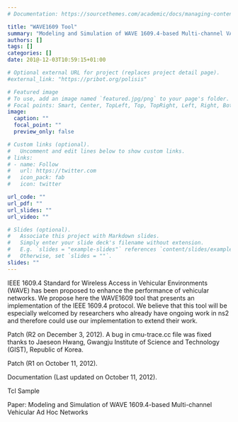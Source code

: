 ```yaml
---
# Documentation: https://sourcethemes.com/academic/docs/managing-content/

title: "WAVE1609 Tool"
summary: "Modeling and Simulation of WAVE 1609.4-based Multi-channel VANETs"
authors: []
tags: []
categories: []
date: 201@-12-03T10:59:15+01:00

# Optional external URL for project (replaces project detail page).
#external_link: "https://pribot.org/polisis"

# Featured image
# To use, add an image named `featured.jpg/png` to your page's folder.
# Focal points: Smart, Center, TopLeft, Top, TopRight, Left, Right, BottomLeft, Bottom, BottomRight.
image:
  caption: ""
  focal_point: ""
  preview_only: false

# Custom links (optional).
#   Uncomment and edit lines below to show custom links.
# links:
# - name: Follow
#   url: https://twitter.com
#   icon_pack: fab
#   icon: twitter

url_code: ""
url_pdf: ""
url_slides: ""
url_video: ""

# Slides (optional).
#   Associate this project with Markdown slides.
#   Simply enter your slide deck's filename without extension.
#   E.g. `slides = "example-slides"` references `content/slides/example-slides.md`.
#   Otherwise, set `slides = ""`.
slides: ""
---
```


IEEE 1609.4 Standard for Wireless Access in Vehicular Environments (WAVE) has been proposed to enhance the performance of vehicular networks. We propose here the WAVE1609 tool that presents an implementation of the IEEE 1609.4 protocol. We believe that this tool will be especially welcomed by researchers who already have ongoing work in ns2 and therefore could use our implementation to extend their work.

Patch (R2 on December 3, 2012). A bug in cmu-trace.cc file was fixed thanks to Jaeseon Hwang, Gwangju Institute of Science and Technology (GIST), Republic of Korea.

Patch (R1 on October 11, 2012).

Documentation (Last updated on October 11, 2012).

Tcl Sample

Paper:  Modeling and Simulation of WAVE 1609.4-based Multi-channel Vehicular Ad Hoc Networks
